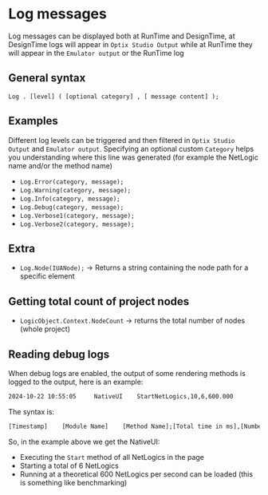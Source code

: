 # Log messages

Log messages can be displayed both at RunTime and DesignTime, at DesignTime logs will appear in `Optix Studio Output` while at RunTime they will appear in the `Emulator output` or the RunTime log

## General syntax

`Log . [level] ( [optional category] , [ message content] );`

## Examples

Different log levels can be triggered and then filtered in `Optix Studio Output` and `Emulator output`. Specifying an optional custom `Category` helps you understanding where this line was generated (for example the NetLogic name and/or the method name)

- `Log.Error(category, message);`
- `Log.Warning(category, message);`
- `Log.Info(category, message);`
- `Log.Debug(category, message);`
- `Log.Verbose1(category, message);`
- `Log.Verbose2(category, message);`

## Extra

- `Log.Node(IUANode);` -> Returns a string containing the node path for a specific element

## Getting total count of project nodes

- `LogicObject.Context.NodeCount` -> returns the total number of nodes (whole project)

## Reading debug logs

When debug logs are enabled, the output of some rendering methods is logged to the output, here is an example:

```txt
2024-10-22 10:55:05     NativeUI    StartNetLogics,10,6,600.000
```

The syntax is:

```txt
[Timestamp]    [Module Name]    [Method Name];[Total time in ms],[Number of processed items],[Items per second]
```

So, in the example above we get the NativeUI:

- Executing the `Start` method of all NetLogics in the page
- Starting a total of 6 NetLogics
- Running at a theoretical 600 NetLogics per second can be loaded (this is something like benchmarking)
